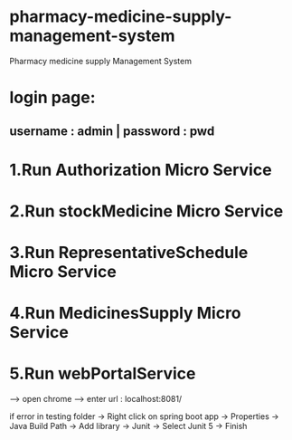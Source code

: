 # pharmacy-medicine-supply-management-system
Pharmacy medicine supply Management System

# login page:
username : admin | 
password : pwd
--------------------------
# 1.Run Authorization Micro Service
# 2.Run stockMedicine Micro Service
# 3.Run RepresentativeSchedule Micro Service
# 4.Run MedicinesSupply Micro Service
# 5.Run webPortalService

--> open chrome --> enter url : localhost:8081/

if error in testing folder -> Right click on spring boot app -> Properties -> Java Build Path -> Add library -> Junit -> Select Junit 5 -> Finish
